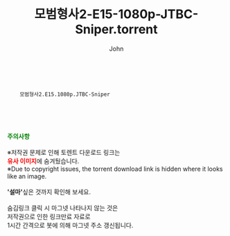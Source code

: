 ﻿---
layout: post
title:  "    모범형사2-E15-1080p-JTBC-Sniper.torrent"
author: John
categories: [ 드라마 ]
tags: [  ]
image:  
description: "    모범형사2-E15-1080p-JTBC-Sniper torrent 정보 공유"
toc: true
toc_sticky: true
---

<br>

        모범형사2.E15.1080p.JTBC-Sniper  
    
<br><br><br>
<p data-ke-size="size16"><b><span style="color: green;">주의사항</span></b><br /><br />※저작권 문제로 인해 토렌트 다운로드 링크는<br /><b><span style="color: red;">유사 이미지</span></b>에 숨겨뒀습니다.<br />※Due to copyright issues, the torrent download link is hidden where it looks like an image.<br /><br /><b>'설마'</b>싶은 것까지 확인해 보세요.<br /><br />숨김링크 클릭 시 마그넷 나타나지 않는 것은<br />저작권으로 인한 링크만료 자료로<br />1시간 간격으로 봇에 의해 마그넷 주소 갱신됩니다.</p>
